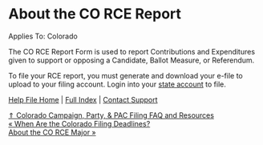  About the CO RCE Report
==========

Applies To: Colorado

The CO RCE Report Form is used to report Contributions and Expenditures given to support or opposing a Candidate, Ballot Measure, or Referendum.

 To file your RCE report, you must generate and download your e-file to upload to your filing account. Login into your [state account](https://tracer.sos.colorado.gov/CampaignFinance/UserLogin.aspx) to file. 

[Help File Home](/help/) | [Full Index](/Help-File-Directory/) | [Contact Support](mailto:support@ISPolitical.com)

[⇑ Colorado Campaign, Party, & PAC Filing FAQ and Resources](/Colorado-Campaign-Party-PAC-Filing-FAQ-and-Resources)  
[« When Are the Colorado Filing Deadlines?](/When-Are-the-Colorado-Filing-Deadlines)  
[About the CO RCE Major »](/About-the-CO-RCE-Major)